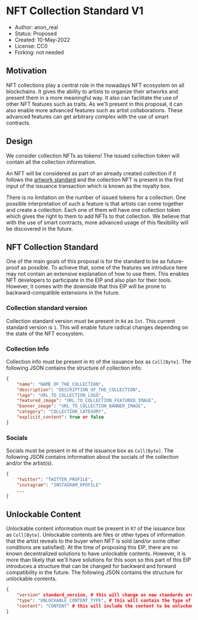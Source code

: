 # NFT Collection Standard V1

* Author: anon_real
* Status: Proposed
* Created: 10-May-2022
* License: CC0
* Forking: not needed 

## Motivation 
NFT collections play a central role in the nowadays NFT ecosystem on all blockchains. It gives the ability to artists to organize their artworks and present them in a more meaningful way. It also can facilitate the use of other NFT features such as traits. As we'll present in this proposal, it can also enable more advanced features such as artist collaborations. These advanced features can get arbitrary complex with the use of smart contracts.

## Design
We consider collection NFTs as tokens! The issued collection token will contain all the collection information.

An NFT will be considered as part of an already created collection if it follows the [artwork standard]() and the collection NFT is present in the first input of the issuance transaction which is known as the royalty box.

There is no limitation on the number of issued tokens for a collection. One possible interpretation of such a feature is that artists can come together and create a collection. Each one of them will have one collection token which gives the right to them to add NFTs to that collection. We believe that with the use of smart contracts, more advanced usage of this flexibility will be discovered in the future.

## NFT Collection Standard
One of the main goals of this proposal is for the standard to be as future-proof as possible. To achieve that, some of the features we introduce here may not contain an extensive explanation of how to use them. This enables NFT developers to participate in the EIP and also plan for their tools. However, it comes with the downside that this EIP will be prone to backward-compatible extensions in the future.

### Collection standard version
Collection standard version must be present in `R4` as `Int`. This current standard version is `1`. This will enable future radical changes depending on the state of the NFT ecosystem.

### Collection Info
Collection info must be present in `R5` of the issuance box as `Coll[Byte]`.
The following JSON contains the structure of collection info.
```json
{
    "name": "NAME_OF_THE_COLLECTION",
    "description": "DESCRIPTION_OF_THE_COLLECTION",
    "logo": "URL_TO_COLLECTION_LOGO",
    "featured_image": "URL_TO_COLLECTION_FEATURED_IMAGE",
    "banner_image": "URL_TO_COLLECTION_BANNER_IMAGE",
    "category": "COLLECTION_CATEGORY",
    "explicit_content": true or false
}
```

### Socials
Socials must be present in `R6` of the issuance box as `Coll[Byte]`.
The following JSON contains information about the socials of the collection and/or the artist(s).
```json
{
    "twitter": "TWITTER_PROFILE",
    "instagram": "INSTAGRAM_RPOFILE"
    ...
}
```

## Unlockable Content
Unlockable content information must be present in `R7` of the issuance box as `Coll[Byte]`.
Unlockable contents are files or other types of information that the artist reveals to the buyer when NFT is sold (and/or some other conditions are satisfied). At the time of proposing this EIP, there are no known decentralized solutions to have unlockable contents. However, it is more than likely that we'll have solutions for this soon so this part of this EIP introduces a structure that can be changed for backward and forward compatibility in the future.
The following JSON contains the structure for unlockable contents.

```json
{
    "version" standard_version, # this will change as new standards are needed to be added for unlockable contents
    "type": "UNLOCKABLE_CONTENT_TYPE", # this will contain the type of unlockable content such as image
    "content": "CONTENT" # this will include the content to be unlocked in a way such that it is not revealed until some conditions are met -- this can be a URL or some other thing depending on "type"
}
```
